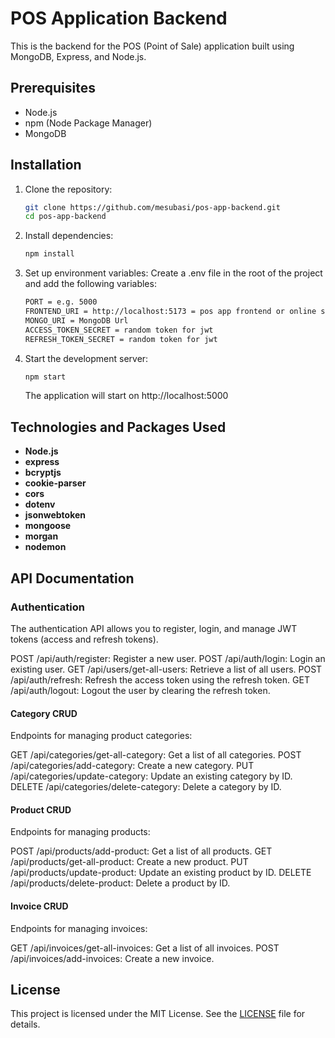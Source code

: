 # POS Application Backend

This is the backend for the POS (Point of Sale) application built using MongoDB, Express, and Node.js.

## Prerequisites

- Node.js
- npm (Node Package Manager)
- MongoDB

## Installation

1. Clone the repository:

   ```sh
   git clone https://github.com/mesubasi/pos-app-backend.git
   cd pos-app-backend
   ```

2. Install dependencies:

   ```sh
   npm install
   ```

3. Set up environment variables:
   Create a .env file in the root of the project and add the following variables:

   ```sh
   PORT = e.g. 5000
   FRONTEND_URI = http://localhost:5173 = pos app frontend or online service url
   MONGO_URI = MongoDB Url
   ACCESS_TOKEN_SECRET = random token for jwt
   REFRESH_TOKEN_SECRET = random token for jwt
   ```

4. Start the development server:

   ```sh
   npm start
   ```

   The application will start on http://localhost:5000

## Technologies and Packages Used

- **Node.js**
- **express**
- **bcryptjs**
- **cookie-parser**
- **cors**
- **dotenv**
- **jsonwebtoken**
- **mongoose**
- **morgan**
- **nodemon**

## API Documentation

### Authentication

<p>The authentication API allows you to register, login, and manage JWT tokens (access and refresh tokens).</p>

POST /api/auth/register: Register a new user.
POST /api/auth/login: Login an existing user.
GET /api/users/get-all-users: Retrieve a list of all users.
POST /api/auth/refresh: Refresh the access token using the refresh token.
GET /api/auth/logout: Logout the user by clearing the refresh token.

#### Category CRUD

<p>Endpoints for managing product categories:</p>

GET /api/categories/get-all-category: Get a list of all categories.
POST /api/categories/add-category: Create a new category.
PUT /api/categories/update-category: Update an existing category by ID.
DELETE /api/categories/delete-category: Delete a category by ID.

#### Product CRUD

<p>Endpoints for managing products:</p>

POST /api/products/add-product: Get a list of all products.
GET /api/products/get-all-product: Create a new product.
PUT /api/products/update-product: Update an existing product by ID.
DELETE /api/products/delete-product: Delete a product by ID.

#### Invoice CRUD

<p>Endpoints for managing invoices:</p>

GET /api/invoices/get-all-invoices: Get a list of all invoices.
POST /api/invoices/add-invoices: Create a new invoice.

## License

This project is licensed under the MIT License. See the [LICENSE](LICENSE) file for details.
